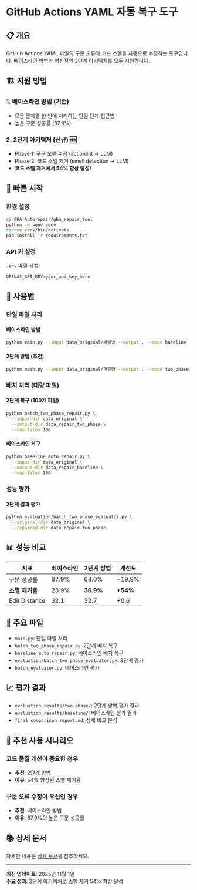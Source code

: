 # GitHub Actions YAML 자동 복구 도구

## 📋 개요

GitHub Actions YAML 파일의 구문 오류와 코드 스멜을 자동으로 수정하는 도구입니다. 베이스라인 방법과 혁신적인 2단계 아키텍처를 모두 지원합니다.

## 🏗️ 지원 방법

### 1. 베이스라인 방법 (기존)
- 모든 문제를 한 번에 처리하는 단일 단계 접근법
- 높은 구문 성공률 (87.9%)

### 2. 2단계 아키텍처 (신규) 🆕
- Phase 1: 구문 오류 수정 (actionlint → LLM)
- Phase 2: 코드 스멜 제거 (smell detection → LLM)
- **코드 스멜 제거에서 54% 향상 달성!**

## 🚀 빠른 시작

### 환경 설정
```bash
cd GHA-Autorepair/gha_repair_tool
python -m venv venv
source venv/bin/activate
pip install -r requirements.txt
```

### API 키 설정
`.env` 파일 생성:
```
OPENAI_API_KEY=your_api_key_here
```

## 📖 사용법

### 단일 파일 처리

#### 베이스라인 방법
```bash
python main.py --input data_original/파일명 --output . --mode baseline
```

#### 2단계 방법 (추천)
```bash
python main.py --input data_original/파일명 --output . --mode two_phase
```

### 배치 처리 (대량 파일)

#### 2단계 복구 (100개 파일)
```bash
python batch_two_phase_repair.py \
  --input-dir data_original \
  --output-dir data_repair_two_phase \
  --max-files 100
```

#### 베이스라인 복구
```bash
python baseline_auto_repair.py \
  --input-dir data_original \
  --output-dir data_repair_baseline \
  --max-files 100
```

### 성능 평가

#### 2단계 결과 평가
```bash
python evaluation/batch_two_phase_evaluator.py \
  --original-dir data_original \
  --repaired-dir data_repair_two_phase
```

## 📊 성능 비교

| 지표 | 베이스라인 | 2단계 방법 | 개선도 |
|------|------------|------------|--------|
| 구문 성공률 | 87.9% | 68.0% | -19.9% |
| **스멸 제거율** | 23.9% | **36.9%** | **+54%** |
| Edit Distance | 32.1 | 32.7 | +0.6 |

## 📁 주요 파일

- `main.py`: 단일 파일 처리
- `batch_two_phase_repair.py`: 2단계 배치 복구
- `baseline_auto_repair.py`: 베이스라인 배치 복구
- `evaluation/batch_two_phase_evaluator.py`: 2단계 평가
- `batch_evaluator.py`: 베이스라인 평가

## 📈 평가 결과

- `evaluation_results/two_phase/`: 2단계 방법 평가 결과
- `evaluation_results/baseline/`: 베이스라인 평가 결과
- `final_comparison_report.md`: 상세 비교 분석

## 🎯 추천 사용 시나리오

### 코드 품질 개선이 중요한 경우
- **추천**: 2단계 방법
- **이유**: 54% 향상된 스멜 제거율

### 구문 오류 수정이 우선인 경우
- **추천**: 베이스라인 방법
- **이유**: 87.9%의 높은 구문 성공률

## 📚 상세 문서

자세한 내용은 [상세 문서](README_TWO_PHASE.md)를 참조하세요.

---

**최신 업데이트**: 2025년 11월 1일  
**주요 성과**: 2단계 아키텍처로 스멜 제거 54% 향상 달성

